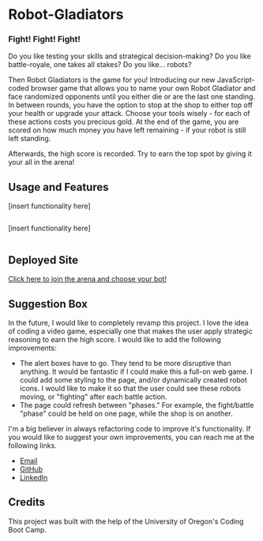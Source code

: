 # Robot-Gladiators

### Fight! Fight! Fight!

Do you like testing your skills and strategical decision-making? Do you like battle-royale, one takes all stakes? Do you like... robots?

Then Robot Gladiators is the game for you! Introducing our new JavaScript-coded browser game that allows you to name your own Robot Gladiator and face randomized opponents until you either die or are the last one standing. In between rounds, you have the option to stop at the shop to either top off your health or upgrade your attack. Choose your tools wisely - for each of these actions costs you precious gold. At the end of the game, you are scored on how much money you have left remaining - if your robot is still left standing. 

Afterwards, the high score is recorded. Try to earn the top spot by giving it your all in the arena!

## Usage and Features

[insert functionality here]

<p align="center"><img src=""/></p>

[insert functionality here]

<p align="center"><img src=""/></p>

## Deployed Site

<a href="https://ashlynn4567.github.io/Robot-Gladiators/">Click here to join the arena and choose your bot!<a>

## Suggestion Box

In the future, I would like to completely revamp this project. I love the idea of coding a video game, especially one that makes the user apply strategic reasoning to earn the high score. I would like to add the following improvements:

- The alert boxes have to go. They tend to be more disruptive than anything. It would be fantastic if I could make this a full-on web game. I could add some styling to the page, and/or dynamically created robot icons. I would like to make it so that the user could see these robots moving, or "fighting" after each battle action. 
- The page could refresh between "phases." For example, the fight/battle "phase" could be held on one page, while the shop is on another. 

I'm a big believer in always refactoring code to improve it's functionality. If you would like to suggest your own improvements, you can reach me at the following links.

- <a href="mailto:ashlynn4567@gmail.com">Email<a>
- <a href="https://github.com/ashlynn4567">GitHub<a>
- <a href="https://www.linkedin.com/in/ashley-lynn-smith/">LinkedIn<a>

## Credits

This project was built with the help of the University of Oregon's Coding Boot Camp.
